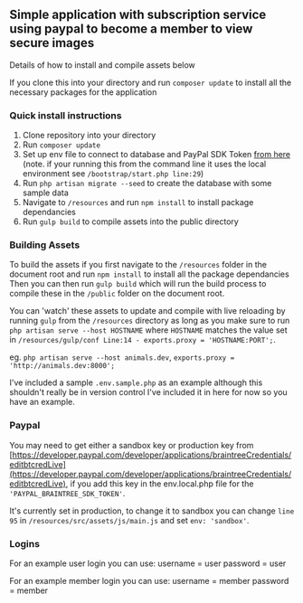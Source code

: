 ## Simple application with subscription service using paypal to become a member to view secure images

Details of how to install and compile assets below

If you clone this into your directory and run `composer update` to install all the necessary packages for the application

### Quick install instructions
1. Clone repository into your directory
2. Run `composer update`
3. Set up env file to connect to database and PayPal SDK Token [from here](https://developer.paypal.com/developer/applications/braintreeCredentials/editbtcredLive) (note. if your running this from the command line it uses the local environment see `/bootstrap/start.php line:29`)
4. Run `php artisan migrate --seed` to create the database with some sample data
5. Navigate to `/resources` and run `npm install` to install package dependancies
6. Run `gulp build` to compile assets into the public directory


###  Building Assets
To build the assets if you first navigate to the `/resources` folder in the document root and run `npm install` to install all the package dependancies
Then you can then run `gulp build` which will run the build process to compile these in the `/public` folder on the document root.

You can 'watch' these assets to update and compile with live reloading by running `gulp` from the `/resources` directory as long as you make sure to run `php artisan serve --host HOSTNAME` where `HOSTNAME` matches the value set in `/resources/gulp/conf Line:14 - exports.proxy = 'HOSTNAME:PORT';`.

eg. `php artisan serve --host animals.dev`, `exports.proxy = 'http://animals.dev:8000';`


I've included a sample `.env.sample.php` as an example although this shouldn't really be in version control I've included it in here for now so you have an example.


### Paypal

You may need to get either a sandbox key or production key from [https://developer.paypal.com/developer/applications/braintreeCredentials/editbtcredLive](https://developer.paypal.com/developer/applications/braintreeCredentials/editbtcredLive), if you add this key in the env.local.php file for the `'PAYPAL_BRAINTREE_SDK_TOKEN'`.

It's currently set in production, to change it to sandbox you can change `line 95` in `/resources/src/assets/js/main.js` and set `env: 'sandbox'`.

### Logins

For an example user login you can use:
username = user
password = user

For an example member login you can use:
username = member
password = member

